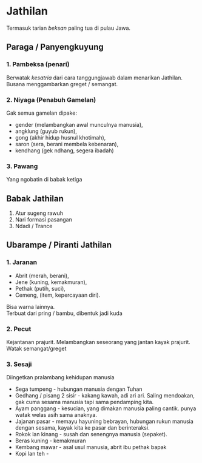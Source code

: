 # Jathilan
Termasuk tarian *beksan* paling tua di pulau Jawa.
## Paraga / Panyengkuyung 
### 1.  Pambeksa (penari)
Berwatak *kesatria* dari cara tanggungjawab dalam menarikan Jathilan.  
Busana menggambarkan greget / semangat. 

### 2. Niyaga (Penabuh Gamelan)
Gak semua gamelan dipake: 
- gender (melambangkan awal munculnya manusia), 
- angklung (guyub rukun), 
- gong (akhir hidup husnul khotimah), 
- saron (sera, berani membela kebenaran), 
- kendhang (gek ndhang, segera ibadah)

### 3. Pawang
Yang ngobatin di babak ketiga

## Babak Jathilan
1. Atur sugeng rawuh
2. Nari formasi pasangan
3. Ndadi / Trance

## Ubarampe / Piranti Jathilan
### 1. Jaranan
- Abrit (merah, berani),  
- Jene (kuning, kemakmuran),  
- Pethak (putih, suci),  
- Cemeng, (item, kepercayaan diri).  

Bisa warna lainnya.  
Terbuat dari pring / bambu, dibentuk jadi kuda

### 2. Pecut 
Kejantanan prajurit. Melambangkan seseorang yang jantan kayak prajurit.  
Watak semangat/greget


### 3. Sesaji
Diingetkan pralambang kehidupan manusia
- Sega tumpeng - hubungan manusia dengan Tuhan
- Gedhang / pisang 2 sisir - kakang kawah, adi ari ari. Saling mendoakan, gak cuma sesama manusia tapi sama pendamping kita.
- Ayam panggang - kesucian, yang dimakan manusia paling cantik. punya watak welas asih sama anaknya.
- Jajanan pasar - memayu hayuning bebrayan, hubungan rukun manusia dengan sesama, kayak kita ke pasar dan berinteraksi.
- Rokok lan kinang - susah dan senengnya manusia (sepaket). 
- Beras kuning - kemakmuran
- Kembang mawar - asal usul manusia, abrit ibu pethak bapak
- Kopi lan teh - 